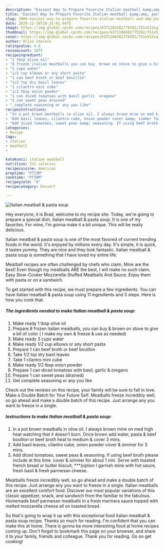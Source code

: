 ```yaml
---
description: "Easiest Way to Prepare Favorite Italian meatball &amp;amp; pasta soup"
title: "Easiest Way to Prepare Favorite Italian meatball &amp;amp; pasta soup"
slug: 3889-easiest-way-to-prepare-favorite-italian-meatball-and-amp-pasta-soup
date: 2020-12-28T18:33:01.647Z
image: https://img-global.cpcdn.com/recipes/6371104382779392/751x532cq70/italian-meatball-pasta-soup-recipe-main-photo.jpg
thumbnail: https://img-global.cpcdn.com/recipes/6371104382779392/751x532cq70/italian-meatball-pasta-soup-recipe-main-photo.jpg
cover: https://img-global.cpcdn.com/recipes/6371104382779392/751x532cq70/italian-meatball-pasta-soup-recipe-main-photo.jpg
author: Olive Stevens
ratingvalue: 4.6
reviewcount: 1875
recipeingredient:
- "1 tbsp olive oil"
- "8 frozen italian meatballs you can buy  brown on stove to give a bit of color  I make my own  freeze  use as needed"
- "3 cups water"
- "1/2 cup elbows or any short pasta"
- "1 can beef broth or beef bouillon"
- "1/2 tsp dry basil leaves"
- "1 cilantro mini cube"
- "1/2 tbsp onion powder"
- "1 can diced tomatoes with basil garlic  oregano"
- "1 can sweet peas drained"
- " complete seasoning or any you like"
recipeinstructions:
- "In a pot brown meatballs in olive oil. I always brown mine on med high heat watching that it doesn&#39;t burn. Once brown add water, pasta &amp; beef bouillon or beef broth heat to medium &amp; cover 3 mins."
- "Add basil leaves, cilantro cube, onion powder cover &amp; simmer for 3 mins."
- "Add diced tomatoes, sweet peas &amp; seasoning. If using beef broth please include at this time. cover &amp; simmer for about 1 min. Serve with toasted french bread or butter biscuit, ***(option I garnish mine with hot sauce, fresh basil &amp; fresh parmesan cheese."
categories:
- Recipe
tags:
- italian
- meatball
- 

katakunci: italian meatball  
nutrition: 231 calories
recipecuisine: American
preptime: "PT13M"
cooktime: "PT30M"
recipeyield: "4"
recipecategory: Dessert

---
```



![Italian meatball &amp; pasta soup](https://img-global.cpcdn.com/recipes/6371104382779392/751x532cq70/italian-meatball-pasta-soup-recipe-main-photo.jpg)

Hey everyone, it is Brad, welcome to my recipe site. Today, we're going to prepare a special dish, italian meatball &amp; pasta soup. It is one of my favorites. For mine, I'm gonna make it a bit unique. This will be really delicious.

Italian meatball &amp; pasta soup is one of the most favored of current trending foods in the world. It's enjoyed by millions every day. It's simple, it is quick, it tastes yummy. They are nice and they look fantastic. Italian meatball &amp; pasta soup is something that I have loved my entire life.

Meatball recipes are often challenged by chefs who claim, Mine are the best! Even though my meatballs ARE the best, I will make no such claim. Easy Slow-Cooker Mozzarella-Stuffed Meatballs And Sauce. Enjoy them with pasta or on a sandwich.


To get started with this recipe, we must prepare a few ingredients. You can have italian meatball &amp; pasta soup using 11 ingredients and 3 steps. Here is how you cook that.

<!--inarticleads1-->

##### The ingredients needed to make Italian meatball &amp; pasta soup:

1. Make ready 1 tbsp olive oil
1. Prepare 8 frozen italian meatballs, you can buy &amp; brown on stove to give a bit of color ( I make my own &amp; freeze &amp; use as needed)
1. Make ready 3 cups water
1. Make ready 1/2 cup elbows or any short pasta
1. Prepare 1 can beef broth or beef bouillon
1. Take 1/2 tsp dry basil leaves
1. Take 1 cilantro mini cube
1. Make ready 1/2 tbsp onion powder
1. Prepare 1 can diced tomatoes with basil, garlic &amp; oregano
1. Prepare 1 can sweet peas (drained)
1. Get  complete seasoning or any you like


Check out the reviews on this recipe, your family will be sure to fall in love. Make a Double Batch for Your Future Self. Meatballs freeze incredibly well, so go ahead and make a double batch of this recipe. Just arrange any you want to freeze in a single. 

<!--inarticleads2-->

##### Instructions to make Italian meatball &amp; pasta soup:

1. In a pot brown meatballs in olive oil. I always brown mine on med high heat watching that it doesn&#39;t burn. Once brown add water, pasta &amp; beef bouillon or beef broth heat to medium &amp; cover 3 mins.
1. Add basil leaves, cilantro cube, onion powder cover &amp; simmer for 3 mins.
1. Add diced tomatoes, sweet peas &amp; seasoning. If using beef broth please include at this time. cover &amp; simmer for about 1 min. Serve with toasted french bread or butter biscuit, ***(option I garnish mine with hot sauce, fresh basil &amp; fresh parmesan cheese.


Meatballs freeze incredibly well, so go ahead and make a double batch of this recipe. Just arrange any you want to freeze in a single. Italian meatballs are an excellent comfort food. Discover our most popular variations of this classic appetizer, snack, and sandwich from the familiar to the fabulous. Homemade beef parmesan meatballs in a fresh marinara sauce topped with melted mozzarella cheese all on toasted bread. 

So that's going to wrap it up with this exceptional food italian meatball &amp; pasta soup recipe. Thanks so much for reading. I'm confident that you can make this at home. There is gonna be more interesting food at home recipes coming up. Don't forget to bookmark this page on your browser, and share it to your family, friends and colleague. Thank you for reading. Go on get cooking!

